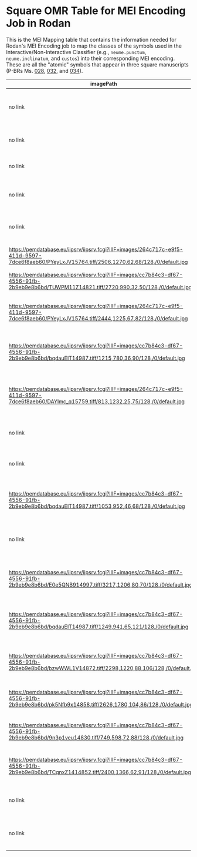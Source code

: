 # Square OMR Table for MEI Encoding Job in Rodan

This is the MEI Mapping table that contains the information needed for Rodan's MEI Encoding job to map the classes of the symbols used in the Interactive/Non-Interactive Classifier (e.g., `neume.punctum`, `neume.inclinatum`, and `custos`) into their corresponding MEI encoding. These are all the "atomic" symbols that appear in three square manuscripts (P-BRs Ms. [028](https://pemdatabase.eu/source/48438), [032](https://pemdatabase.eu/source/47990), and [034](https://pemdatabase.eu/source/47612)).

| imagePath | imageBinary | name | folio | description | classification | width | mei | dob | project |
| --------- | ----------- | ---- | ----- | ----------- | -------------- | ----- | --- | --- | ------- | 
| no link | <img src="../_images/square/SQUARE_cClef.png" width="30"/> | C clef |  | 144-145 | clef.c | 1 | `<clef shape="C">` | | P-BRs, Ms. 34 |
| no link | <img src="../_images/square/SQUARE_fClef.png" width="30"/> | F clef |  | 144-145 | clef.f | 1 | `<clef shape="F">` | | P-BRs, Ms. 34 |
| no link | <img src="../_images/square/SQUARE_flat.png" width="35"/> | Flat |  | 144-145 | accid.flat | 1 | `<accid accid="f"/>` | | P-BRs, Ms. 34 |
| no link | <img src="../_images/square/SQUARE_custos.png" width="30"/> | Custos |  | 144-145 | custos | 1 | `<custos/>` | | P-BRs, Ms. 34 |
| no link | <img src="../_images/square/SQUARE_divisio.png" width="20"/> | Divsio |  | 144-145 | divisio | 1 | `<divLine/>` | | P-BRs, Ms. 34 |
| https://pemdatabase.eu/iipsrv/iipsrv.fcgi?IIIF=images/264c717c-e9f5-411d-9597-7dce6f8aeb60/PYeyLxJV15764.tiff/2506,1270,62,68/128,/0/default.jpg | <img src="../_images/square/SQpunctum.jpg" width="60"/> | Punctum | 17r |  | neume.punctum | 1 | `<neume>`<br/>&nbsp;&nbsp;&nbsp;&nbsp;`<nc/>`<br/>`</neume>` | | P-BRs, Ms. 28 |
| https://pemdatabase.eu/iipsrv/iipsrv.fcgi?IIIF=images/cc7b84c3-df67-4556-91fb-2b9eb9e8b6bd/TUWPM11Z14821.tiff/2720,990,32,50/128,/0/default.jpg | <img src="../_images/square/SQrhombus.jpg" width="35"/> | Rhombus | 27 |  | neume.rhombus | 1 | `<neume>`<br/>&nbsp;&nbsp;&nbsp;&nbsp;`<nc tilt="se"/>`<br/>`</neume>` |  | P-BRs, Ms. 34 |
| https://pemdatabase.eu/iipsrv/iipsrv.fcgi?IIIF=images/264c717c-e9f5-411d-9597-7dce6f8aeb60/PYeyLxJV15764.tiff/2444,1225,67,82/128,/0/default.jpg | <img src="../_images/square/SQcephalicus.jpg" width="60"/> | Cephalicus | 17r |  | neume.cephalicus | 1 | `<neume>`<br/>&nbsp;&nbsp;&nbsp;&nbsp;`<nc curve="c" type="cephalicus">`<br/>&nbsp;&nbsp;&nbsp;&nbsp;&nbsp;&nbsp;&nbsp;&nbsp;`<liquescent/>`<br/>&nbsp;&nbsp;&nbsp;&nbsp;`</nc>`<br/>`</neume>` | | P-BRs, Ms. 28 |
| https://pemdatabase.eu/iipsrv/iipsrv.fcgi?IIIF=images/cc7b84c3-df67-4556-91fb-2b9eb9e8b6bd/bqdauEIT14987.tiff/1215,780,36,90/128,/0/default.jpg | <img src="../_images/square/SQvirga.jpg" width="40"/> | Virga | 348 |  | neume.virga | 1 | `<neume>`<br/>&nbsp;&nbsp;&nbsp;&nbsp;`<nc tilt="s"/>`<br/>`</neume>` | | P-BRs, Ms. 34 |
| https://pemdatabase.eu/iipsrv/iipsrv.fcgi?IIIF=images/264c717c-e9f5-411d-9597-7dce6f8aeb60/DAYImc_q15759.tiff/813,1232,25,75/128,/0/default.jpg | <img src="../_images/square/SQreversevirga.jpg" width="40"/> | Reverse virga | 348 |  | neume.reversevirga | 1 | `<neume>`<br/>&nbsp;&nbsp;&nbsp;&nbsp;`<nc tilt="n"/>`<br/>`</neume>` | | P-BRs, Ms. 28 |
| no link | <img src="../_images/square/SQUARE_clivis.png" width="40"/> | Clivis |  | 144-145 | neume.clivis | [1, 1] | `<neume>`<br/>&nbsp;&nbsp;&nbsp;&nbsp;`<nc tilt="n"/>`<br/>&nbsp;&nbsp;&nbsp;&nbsp;`<nc intm="-1S"/>`<br/>`</neume>` | | P-BRs, Ms. 34 |
| no link | <img src="../_images/square/SQUARE_podatus.png" width="40"/> | Podatus |  | 144-145 | neume.podatus | [1, 1] | `<neume>`<br/>&nbsp;&nbsp;&nbsp;&nbsp;`<nc/>`<br/>&nbsp;&nbsp;&nbsp;&nbsp;`<nc tilt="s" intm="1S"/>`<br/>`</neume>` | | P-BRs, Ms. 34 |
| https://pemdatabase.eu/iipsrv/iipsrv.fcgi?IIIF=images/cc7b84c3-df67-4556-91fb-2b9eb9e8b6bd/bqdauEIT14987.tiff/1053,952,46,68/128,/0/default.jpg | <img src="../_images/square/SQlenguetaup.jpg" width="60"/>  | Lengueta up | 348 |  | neume.lenguetaup | 1 | `<neume>`<br/>&nbsp;&nbsp;&nbsp;&nbsp;`<nc type="lenguetaup"/>`<br/>&nbsp;&nbsp;&nbsp;&nbsp;`<nc intm="0S" type="lenguetaup"/>`<br/>`</neume>` | | P-BRs, Ms. 34 |
| no link | <img src="../_images/square/SQUARE_two-legs-down.png" width="25"/> | Plica down |  | 144-145 | neume.twolegsdown | [1,1] | `<neume>`<br/>&nbsp;&nbsp;&nbsp;&nbsp;`<nc type="twolegsdown"/>`<br/>&nbsp;&nbsp;&nbsp;&nbsp;`<nc intm="0S" type="twolegsdown"/>`<br/>`</neume>` | | P-BRs, Ms. 34 |
| https://pemdatabase.eu/iipsrv/iipsrv.fcgi?IIIF=images/cc7b84c3-df67-4556-91fb-2b9eb9e8b6bd/E0e5QNB914997.tiff/3217,1206,80,70/128,/0/default.jpg | <img src="../_images/square/SQobliquamiddle1.jpg" width="60"/>  | Obliqua1 middle | 355 |  | neume.obliquamiddle1 | [1, 1] | `<neume>`<br/>&nbsp;&nbsp;&nbsp;&nbsp;`<nc ligated="true"/>`<br/>&nbsp;&nbsp;&nbsp;&nbsp;`<nc intm="-1S" ligated="true"/>`<br/>`</neume>` | | P-BRs, Ms. 34 |
| https://pemdatabase.eu/iipsrv/iipsrv.fcgi?IIIF=images/cc7b84c3-df67-4556-91fb-2b9eb9e8b6bd/bqdauEIT14987.tiff/1249,941,65,121/128,/0/default.jpg | <img src="../_images/square/SQobliquastart1.jpg" width="60"/>  | Obliqua1 start | 348 |  | neume.obliquastart1 | [1, 1] | `<neume>`<br/>&nbsp;&nbsp;&nbsp;&nbsp;`<nc tilt="n" ligated="true"/>`<br/>&nbsp;&nbsp;&nbsp;&nbsp;`<nc intm="-1S" ligated="true"/>`<br/>`</neume>` | | P-BRs, Ms. 34 |
| https://pemdatabase.eu/iipsrv/iipsrv.fcgi?IIIF=images/cc7b84c3-df67-4556-91fb-2b9eb9e8b6bd/bzwWWL1V14872.tiff/2298,1220,88,106/128,/0/default.jpg | <img src="../_images/square/SQobliquastart2.jpg" width="60"/>  | Obliqua2 start | 131 |  | neume.obliquastart2 | [1, 1] | `<neume>`<br/>&nbsp;&nbsp;&nbsp;&nbsp;`<nc tilt="n" ligated="true"/>`<br/>&nbsp;&nbsp;&nbsp;&nbsp;`<nc intm="-2S" ligated="true"/>`<br/>`</neume>` | | P-BRs, Ms. 34 |
| https://pemdatabase.eu/iipsrv/iipsrv.fcgi?IIIF=images/cc7b84c3-df67-4556-91fb-2b9eb9e8b6bd/pk5Nfb9x14858.tiff/2626,1780,104,86/128,/0/default.jpg | <img src="../_images/square/SQtorculus21.jpg" width="70"/> | Torculus21 | 91 |  | neume.torculus21 | [1, 1, 1] | `<neume>`<br/>&nbsp;&nbsp;&nbsp;&nbsp;`<nc/>`<br/>&nbsp;&nbsp;&nbsp;&nbsp;`<nc intm="2S"/>`<br/>&nbsp;&nbsp;&nbsp;&nbsp;`<nc intm="-1S"/>`<br/>`</neume>` | | P-BRs, Ms. 34 |
| https://pemdatabase.eu/iipsrv/iipsrv.fcgi?IIIF=images/cc7b84c3-df67-4556-91fb-2b9eb9e8b6bd/9n3p1veu14830.tiff/749,598,72,88/128,/0/default.jpg | <img src="../_images/square/SQtorculus31.jpg" width="60"/>  | Torculus31 | 12 |  | neume.torculus31 | [1, 1, 1] | `<neume>`<br/>&nbsp;&nbsp;&nbsp;&nbsp;`<nc/>`<br/>&nbsp;&nbsp;&nbsp;&nbsp;`<nc intm="3S"/>`<br/>&nbsp;&nbsp;&nbsp;&nbsp;`<nc intm="-1S"/>`<br/>`</neume>` | | P-BRs, Ms. 34 |
| https://pemdatabase.eu/iipsrv/iipsrv.fcgi?IIIF=images/cc7b84c3-df67-4556-91fb-2b9eb9e8b6bd/TCqnxZ1414852.tiff/2400,1366,62,91/128,/0/default.jpg | <img src="../_images/square/SQtorculus22.jpg" width="60"/>  | Torculus22 | 3 |  | neume.torculus22 | [1, 1, 1] | `<neume>`<br/>&nbsp;&nbsp;&nbsp;&nbsp;`<nc/>`<br/>&nbsp;&nbsp;&nbsp;&nbsp;`<nc intm="2S"/>`<br/>&nbsp;&nbsp;&nbsp;&nbsp;`<nc intm="-2S"/>`<br/>`</neume>` | | P-BRs, Ms. 34 |
| no link | <img src="../_images/square/SQUARE_torculus11.png" width="50"/> | Torculus11 |  | 144-145 | neume.torculus11 | [1, 1, 1] | `<neume>`<br/>&nbsp;&nbsp;&nbsp;&nbsp;`<nc/>`<br/>&nbsp;&nbsp;&nbsp;&nbsp;`<nc intm="1S"/>`<br/>&nbsp;&nbsp;&nbsp;&nbsp;`<nc intm="-1S"/>`<br/>`</neume>` | | P-BRs, Ms. 34 |
| no link | <img src="../_images/square/SQUARE_torculus12.png" width="50"/> | Torculus12 |  | 144-145 | neume.torculus12 | [1, 1, 1] | `<neume>`<br/>&nbsp;&nbsp;&nbsp;&nbsp;`<nc/>`<br/>&nbsp;&nbsp;&nbsp;&nbsp;`<nc intm="1S"/>`<br/>&nbsp;&nbsp;&nbsp;&nbsp;`<nc intm="-2S"/>`<br/>`</neume>` | | P-BRs, Ms. 34 |
